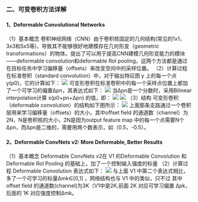 ### 二、可变卷积方法详解

#### 1、Deformable Convolutional Networks

（1）基本概念
卷积神经网络（CNN）由于卷积核固定的几何结构(常见的1x1、3x3和5x5等)，导致其不能够很好地建模存在几何形变（geometric transformations）的物体。提出了可以用于提高CNN建模几何形变能力的模块——deformable convolution和deformable RoI pooling，这两个方法都是通过在目标任务中学习偏移量（offsets）来改变空间中的采样位置。
（2）计算过程
在标准卷积（standard convolution）中，对于输出特征图 y 上的每一个点 y(p0)，它的计算如下：
![](https://ai-studio-static-online.cdn.bcebos.com/b6a65fb4570742c0b7cc64739b94fccfe1ec0563cf88436a9e4582de0c016800)
可变形卷积在标准卷积中的每一个采样点位置上都加了一个可学习的偏置Δpn，其表达式如下：
![](https://ai-studio-static-online.cdn.bcebos.com/9f6c4fbd2bbf442594cfc1f192b5b195689204da24084a6fb16992dc9a6fd3dc)
当Δpn是一个分数时，采用Bilinear interpolation计算 x(p0+pn+Δpn) 的值，即：
![](https://ai-studio-static-online.cdn.bcebos.com/18dec319dced426c98070808a0eaa8c4876ece3aa0c342c7be1e58f2660f7e70)
![](https://ai-studio-static-online.cdn.bcebos.com/ba31d25496544e448074c8f68c8c240a1b87a9d72187479fb9207021c0c3c22b)
（3）结构
可变形卷积（deformable convolution）的结构如下图所示：
![](https://ai-studio-static-online.cdn.bcebos.com/4ffbc0c6b75045088cd4988c658dee8ae40aeade42d94c92920d89139025fc22)
上面那条支路通过一个卷积层用来学习偏移量（offsets）的大小，其中offset field 的通道数（channel）为2N，N是卷积核的大小，2N是因为output feature map 中的每一个点需要N个Δpn，而Δpn是二维的，需要用两个数表示，如（0.5，-0.5）。

#### 2、Deformable ConvNets v2: More Deformable, Better Results

（1）基本概念
Deformable ConvNets v2在 V1 的Deformable Convolution 和Deformable RoI Pooling 的基础上，加了一个控制输入强度的标量
（2）计算过程
Deformable Convolution 表达式如下：
![](https://ai-studio-static-online.cdn.bcebos.com/6f469f8bdd1744a3884f4e071ae0760043cdf91c13fb498ab1e4724eb8473c00)
与上面 V1 中第二个表达式相比，多了一个可学习的标量Δmk∈[0,1] ，网络结构也与 V1 中的类似，只不过 其中 offset field 的通道数(channel)为3K（V1中是2K,前面 2K 对应可学习偏置 Δpk，后面的 1K 对应强度控制Δmk。

